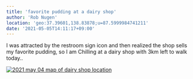 ```yaml
---
title: 'favorite pudding at a dairy shop'
author: 'Rob Nugen'
location: 'geo:37.39601,138.83878;u=87.5999984741211'
date: '2021-05-05T14:11:17+09:00'
---
```


I was attracted by the restroom sign icon and then realized the shop sells my favorite pudding, so I am Chilling at a dairy shop with 3km left to walk today..

[![2021 may 04 map of dairy shop location](//b.robnugen.com/quests/walk-to-niigata/2021/en_route/day-20/thumbs/2021_may_04_map_of_dairy_shop_location.png)](//b.robnugen.com/quests/walk-to-niigata/2021/en_route/day-20/2021_may_04_map_of_dairy_shop_location.png)
